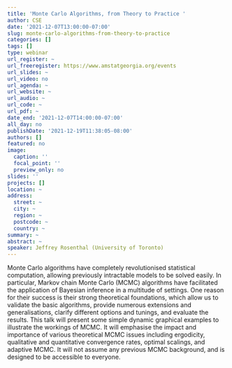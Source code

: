 ```yaml
---
title: 'Monte Carlo Algorithms, from Theory to Practice '
author: CSE
date: '2021-12-07T13:00:00-07:00'
slug: monte-carlo-algorithms-from-theory-to-practice
categories: []
tags: []
type: webinar
url_register: ~
url_freeregister: https://www.amstatgeorgia.org/events
url_slides: ~
url_video: no
url_agenda: ~
url_website: ~
url_audio: ~
url_code: ~
url_pdf: ~
date_end: '2021-12-07T14:00:00-07:00'
all_day: no
publishDate: '2021-12-19T11:38:05-08:00'
authors: []
featured: no
image:
  caption: ''
  focal_point: ''
  preview_only: no
slides: ''
projects: []
location: ~
address:
  street: ~
  city: ~
  region: ~
  postcode: ~
  country: ~
summary: ~
abstract: ~
speaker: Jeffrey Rosenthal (University of Toronto)
---
```

<!--more-->
Monte Carlo algorithms have completely revolutionised statistical computation, allowing previously intractable models to be solved easily. In particular, Markov chain Monte Carlo (MCMC) algorithms have facilitated the application of Bayesian inference in a multitude of settings. One reason for their success is their strong theoretical foundations, which allow us to validate the basic algorithms, provide numerous extensions and generalisations, clarify different options and tunings, and evaluate the results. This talk will present some simple dynamic graphical examples to illustrate the workings of MCMC. It will emphasise the impact and importance of various theoretical MCMC issues including ergodicity, qualitative and quantitative convergence rates, optimal scalings, and adaptive MCMC. It will not assume any previous MCMC background, and is designed to be accessible to everyone.
